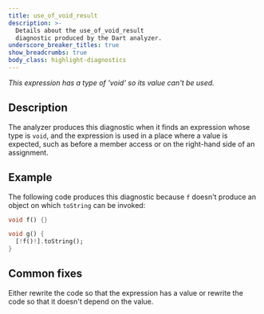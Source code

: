 ```yaml
---
title: use_of_void_result
description: >-
  Details about the use_of_void_result
  diagnostic produced by the Dart analyzer.
underscore_breaker_titles: true
show_breadcrumbs: true
body_class: highlight-diagnostics
---
```


_This expression has a type of 'void' so its value can't be used._

## Description

The analyzer produces this diagnostic when it finds an expression whose
type is `void`, and the expression is used in a place where a value is
expected, such as before a member access or on the right-hand side of an
assignment.

## Example

The following code produces this diagnostic because `f` doesn't produce an
object on which `toString` can be invoked:

```dart
void f() {}

void g() {
  [!f()!].toString();
}
```

## Common fixes

Either rewrite the code so that the expression has a value or rewrite the
code so that it doesn't depend on the value.
